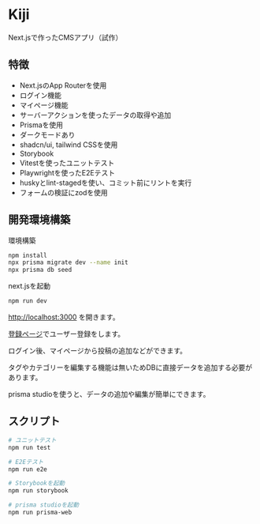# Kiji

Next.jsで作ったCMSアプリ（試作）


## 特徴
* Next.jsのApp Routerを使用
* ログイン機能
* マイページ機能
* サーバーアクションを使ったデータの取得や追加
* Prismaを使用
* ダークモードあり
* shadcn/ui, tailwind CSSを使用
* Storybook
* Vitestを使ったユニットテスト
* Playwrightを使ったE2Eテスト
* huskyとlint-stagedを使い、コミット前にリントを実行
* フォームの検証にzodを使用

## 開発環境構築

環境構築
```bash
npm install
npx prisma migrate dev --name init
npx prisma db seed
```

next.jsを起動
```bash
npm run dev
```

[http://localhost:3000](http://localhost:3000) を開きます。

[登録ページ](http://localhost:3000/auth/register)でユーザー登録をします。

ログイン後、マイページから投稿の追加などができます。

タグやカテゴリーを編集する機能は無いためDBに直接データを追加する必要があります。

prisma studioを使うと、データの追加や編集が簡単にできます。


## スクリプト
```bash
# ユニットテスト
npm run test

# E2Eテスト
npm run e2e

# Storybookを起動
npm run storybook

# prisma studioを起動
npm run prisma-web
```
